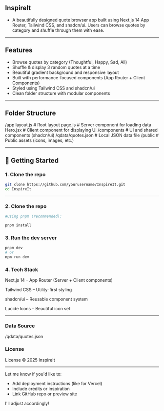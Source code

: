## InspireIt

- A beautifully designed quote browser app built using Next.js 14 App Router, Tailwind CSS, and shadcn/ui. Users can browse quotes by category and shuffle through them with ease.

---


## Features

- Browse quotes by category (Thoughtful, Happy, Sad, All)
- Shuffle & display 3 random quotes at a time
- Beautiful gradient background and responsive layout
- Built with performance-focused components (App Router + Client Components)
- Styled using Tailwind CSS and shadcn/ui
- Clean folder structure with modular components

---

## Folder Structure

/app
layout.js # Root layout
page.js # Server component for loading data
Hero.jsx # Client component for displaying UI
/components # UI and shared components (shadcn/ui)
/qdata/quotes.json # Local JSON data file
/public # Public assets (icons, images, etc.)


---

## 🚀 Getting Started

### 1. Clone the repo
```bash
git clone https://github.com/yourusername/InspireIt.git
cd InspireIt
```

---
### 2. Clone the repo
```bash
#Using pnpm (recommended):

pnpm install

```

### 3. Run the dev server
```bash
pnpm dev
# or
npm run dev
```


### 4. Tech Stack

Next.js 14 – App Router (Server + Client components)

Tailwind CSS – Utility-first styling

shadcn/ui – Reusable component system

Lucide Icons – Beautiful icon set

---

### Data Source
/qdata/quotes.json

### License
License © 2025 InspireIt

---

Let me know if you'd like to:
- Add deployment instructions (like for Vercel)
- Include credits or inspiration
- Link GitHub repo or preview site

I'll adjust accordingly!


